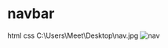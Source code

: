# navbar
 html css
C:\Users\Meet\Desktop\nav.jpg
![nav](https://github.com/butanimeet/navbar-with-button/assets/155799324/8b29c487-2f8b-4fc0-819c-3105adff2b42)
